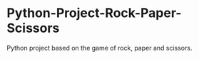 # Python-Project-Rock-Paper-Scissors
Python project based on the game of rock, paper and scissors. 
